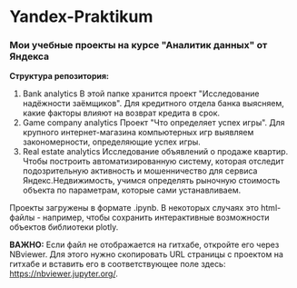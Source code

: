 # Yandex-Praktikum
### Мои учебные проекты на курсе "Аналитик данных" от Яндекса

**Структура репозитория:**
1. Bank analytics
В этой папке хранится проект "Исследование надёжности заёмщиков". Для кредитного отдела банка выясняем, какие факторы влияют на возврат кредита в срок.
2. Game company analytics
Проект "Что определяет успех игры". Для крупного интернет-магазина компьютерных игр выявляем закономерности, определяющие успех игры.
3. Real estate analytics
Исследование объявлений о продаже квартир. Чтобы построить автоматизированную систему, которая отследит подозрительную активность и мошенничество для сервиса Яндекс.Недвижимость, учимся определять рыночную стоимость объекта по параметрам, которые сами устанавливаем.


Проекты загружены в формате .ipynb. В некоторых случаях это html-файлы - например, чтобы сохранить интерактивные возможности объектов библиотеки plotly.

**ВАЖНО:** Если файл не отображается на гитхабе, откройте его через NBviewer. Для этого нужно скопировать URL страницы с проектом на гитхабе и вставить его в соответствующее поле здесь: https://nbviewer.jupyter.org/.

